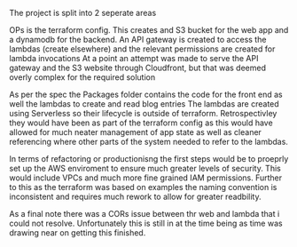 The project is split into 2 seperate areas

OPs is the terraform config.
This creates and S3 bucket for the web app and a dynamodb for the backend.
An API gateway is created to access the lambdas (create elsewhere) and the relevant permissions are created for lambda invocations
At a point an attempt was made to serve the API gateway and the S3 website through Cloudfront, but that was deemed overly complex for the required solution

As per the spec the Packages folder contains the code for the front end as well the lambdas to create and read blog entries
The lambdas are created using Serverless so their lifecycle is outside of terraform. 
Retrospectivley they would have been as part of the terraform config as this would have allowed for much neater management of app state as well as cleaner referencing where other parts of the system needed to refer to the lambdas.

In terms of refactoring or productionisng the first steps would be to proeprly set up the AWS enviroment to ensure much greater levels of security. This would include VPCs and much more fine grained IAM permissions.
Further to this as the terraform was based on examples the naming convention is inconsistent and requires much rework to allow for greater readbility.


As a final note there was a CORs issue between thr web and lambda that i could not resolve. Unfortunately this is still in at the time being as time was drawing near on getting this finished.
